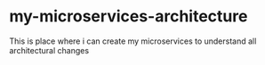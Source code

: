 # my-microservices-architecture
This is place where i can create my microservices to understand all architectural changes
